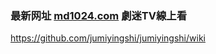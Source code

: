 ### 最新网址 [md1024.com](http://www.md1024.com/?jumiyingshi) 劇迷TV線上看

https://github.com/jumiyingshi/jumiyingshi/wiki

